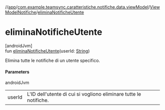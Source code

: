 //[app](../../../index.md)/[com.example.teamsync.caratteristiche.notifiche.data.viewModel](../index.md)/[ViewModelNotifiche](index.md)/[eliminaNotificheUtente](elimina-notifiche-utente.md)

# eliminaNotificheUtente

[androidJvm]\
fun [eliminaNotificheUtente](elimina-notifiche-utente.md)(userId: [String](https://kotlinlang.org/api/latest/jvm/stdlib/kotlin/-string/index.html))

Elimina tutte le notifiche di un utente specifico.

#### Parameters

androidJvm

| | |
|---|---|
| userId | L'ID dell'utente di cui si vogliono eliminare tutte le notifiche. |
